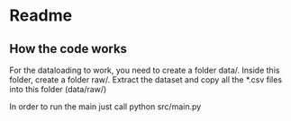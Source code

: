 # Readme

## How the code works

For the dataloading to work, you need to create a folder data/. Inside this folder, create a folder raw/. Extract the dataset and copy all the \*.csv files into this folder (data/raw/)

In order to run the main just call python src/main.py
